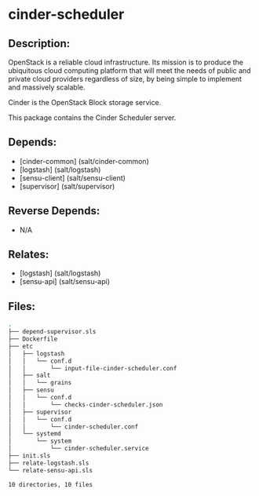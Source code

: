 # cinder-scheduler

## Description:

OpenStack is a reliable cloud infrastructure. Its mission is to produce the ubiquitous cloud computing platform that will meet the needs of public and private cloud providers regardless of size, by being simple to implement and massively scalable.

Cinder is the OpenStack Block storage service.

This package contains the Cinder Scheduler server.

## Depends:

  -  [cinder-common] (salt/cinder-common)
  -  [logstash] (salt/logstash)
  -  [sensu-client] (salt/sensu-client)
  -  [supervisor] (salt/supervisor)

## Reverse Depends:

  -  N/A

## Relates:

  -  [logstash] (salt/logstash)
  -  [sensu-api] (salt/sensu-api)

## Files:

```bash
.
├── depend-supervisor.sls
├── Dockerfile
├── etc
│   ├── logstash
│   │   └── conf.d
│   │       └── input-file-cinder-scheduler.conf
│   ├── salt
│   │   └── grains
│   ├── sensu
│   │   └── conf.d
│   │       └── checks-cinder-scheduler.json
│   ├── supervisor
│   │   └── conf.d
│   │       └── cinder-scheduler.conf
│   └── systemd
│       └── system
│           └── cinder-scheduler.service
├── init.sls
├── relate-logstash.sls
└── relate-sensu-api.sls

10 directories, 10 files
```

